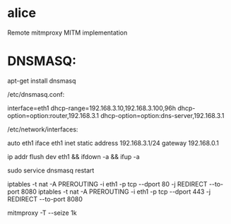# alice
Remote mitmproxy MITM implementation

# DNSMASQ:
apt-get install dnsmasq

/etc/dnsmasq.conf:

interface=eth1
dhcp-range=192.168.3.10,192.168.3.100,96h
dhcp-option=option:router,192.168.3.1
dhcp-option=option:dns-server,192.168.3.1

/etc/network/interfaces:

auto eth1
iface eth1 inet static
    address 192.168.3.1/24
    gateway 192.168.0.1

ip addr flush dev eth1 && ifdown -a && ifup -a

sudo service dnsmasq restart


iptables -t nat -A PREROUTING -i eth1 -p tcp --dport 80 -j REDIRECT --to-port 8080
iptables -t nat -A PREROUTING -i eth1 -p tcp --dport 443 -j REDIRECT --to-port 8080


mitmproxy -T --seize 1k
